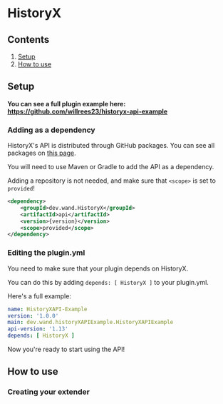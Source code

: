 # HistoryX
## Contents
1. [Setup](https://github.com/willrees23/historyx-api#setup)
2. [How to use](https://github.com/willrees23/historyx-api#how-to-use)

## Setup
**You can see a full plugin example here: https://github.com/willrees23/historyx-api-example**

### Adding as a dependency
HistoryX's API is distributed through GitHub packages. You can see all packages on [this page](https://github.com/willrees23/historyx-api/packages/).

You will need to use Maven or Gradle to add the API as a dependency.

Adding a repository is not needed, and make sure that `<scope>` is set to `provided`!

``` xml
<dependency>
    <groupId>dev.wand.HistoryX</groupId>
    <artifactId>api</artifactId>
    <version>{version}</version>
    <scope>provided</scope>
</dependency>
```
### Editing the plugin.yml
You need to make sure that your plugin depends on HistoryX.

You can do this by adding `depends: [ HistoryX ]` to your plugin.yml.

Here's a full example:
```yaml
name: HistoryXAPI-Example
version: '1.0.0'
main: dev.wand.historyXAPIExample.HistoryXAPIExample
api-version: '1.13'
depends: [ HistoryX ]
```

Now you're ready to start using the API!

## How to use
### Creating your extender
